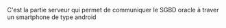 C'est la partie serveur qui permet de communiquer le SGBD oracle à traver un smartphone de type android
